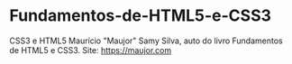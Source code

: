 # Fundamentos-de-HTML5-e-CSS3
 CSS3 e HTML5
    Maurício "Maujor" Samy Silva, auto do livro Fundamentos de HTML5 e CSS3.
    Site: https://maujor.com